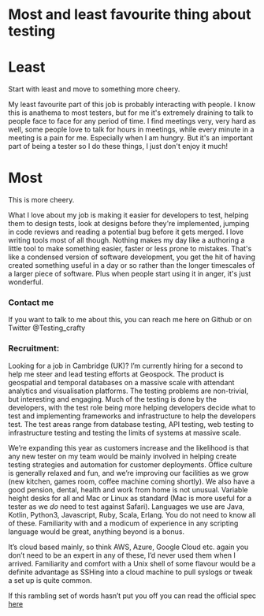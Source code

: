 # Most and least favourite thing about testing


# Least

Start with least and move to something more cheery.

My least favourite part of this job is probably interacting with people. I know this is anathema to most testers, but
for me it's extremely draining to talk to people face to face for any period of time. I find meetings very, very hard as
well, some people love to talk for hours in meetings, while every minute in a meeting is a pain for me. Especially when 
I am hungry. But it's an important part of being a tester so I do these things, I just don't enjoy it much!

# Most

This is more cheery.

What I love about my job is making it easier for developers to test, helping them to design tests, look at designs 
before they're implemented, jumping in code reviews and reading a potential bug before it gets merged. I love writing 
tools most of all though. Nothing makes my day like a authoring a little tool to make something easier, faster or less 
prone to mistakes. That's like a condensed version of software development, you get the hit of having created something
useful in a day or so rather than the longer timescales of a larger piece of software. Plus when people start using it
in anger, it's just wonderful. 


### Contact me
If you want to talk  to me about this, you can reach me here on Github or on Twitter @Testing_crafty

### Recruitment: 
Looking for a job in Cambridge (UK)?
I’m currently hiring for a second to help me steer and lead testing efforts at Geospock. The product is geospatial and 
temporal databases on a massive scale with attendant analytics and visualisation platforms. The testing problems are 
non-trivial, but interesting and engaging. Much of the testing is done by the developers, with the test role being more 
helping developers decide what to test and implementing frameworks and infrastructure to help the developers test. The 
test areas range from database testing, API testing, web testing to infrastructure testing and testing the limits of 
systems at massive scale.

We’re expanding this year as customers increase and the likelihood is that any new tester on my team would be mainly 
involved in helping create testing strategies and automation for customer deployments. Office culture is generally 
relaxed and fun, and we’re improving our facilities as we grow (new kitchen, games room, coffee machine coming shortly).
 We also have a good pension, dental, health and work from home is not unusual. Variable height desks for all and Mac 
 or Linux as standard (Mac is more useful for a tester as we _do_ need to test against Safari). Languages we use are 
 Java, Kotlin, Python3, Javascript, Ruby,  Scala, Erlang. You do not need to know all of these. Familiarity with and a
  modicum of experience in any scripting language would be great, anything beyond is a bonus. 

It’s cloud based mainly, so think AWS, Azure, Google Cloud etc. again you don’t need to be an expert in any of these, 
I’d never used them when I arrived. Familiarity and comfort with a Unix shell of some flavour would be a definite 
advantage as SSHing into a cloud machine to pull syslogs or tweak a set up is quite common.

If this rambling set of words hasn’t put you off you can read the official spec
 [here](https://geospock.com/jobs/software-test-engineer/)